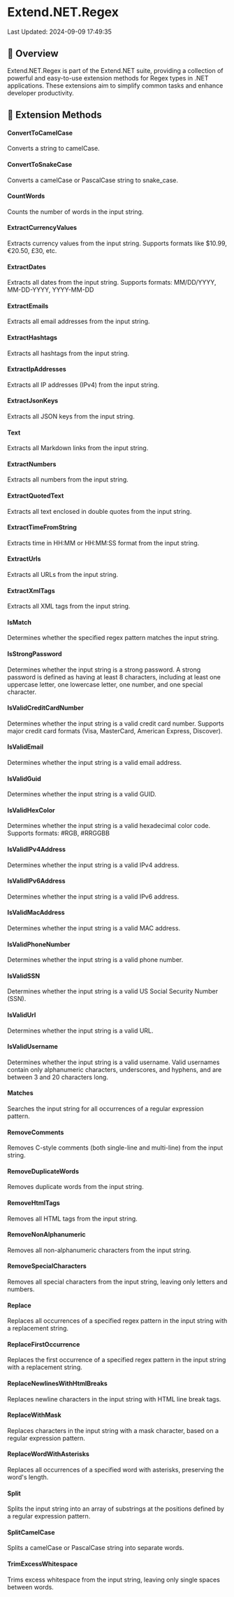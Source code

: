 # Extend.NET.Regex

Last Updated: 2024-09-09 17:49:35

## 📖 Overview

Extend.NET.Regex is part of the Extend.NET suite, providing a collection of powerful and easy-to-use extension methods for Regex types in .NET applications. These extensions aim to simplify common tasks and enhance developer productivity.



## 🧰 Extension Methods
#### ConvertToCamelCase

Converts a string to camelCase.
    

#### ConvertToSnakeCase

Converts a camelCase or PascalCase string to snake_case.
    

#### CountWords

Counts the number of words in the input string.
    

#### ExtractCurrencyValues

Extracts currency values from the input string.
    Supports formats like $10.99, €20.50, £30, etc.
    

#### ExtractDates

Extracts all dates from the input string.
    Supports formats: MM/DD/YYYY, MM-DD-YYYY, YYYY-MM-DD
    

#### ExtractEmails

Extracts all email addresses from the input string.
    

#### ExtractHashtags

Extracts all hashtags from the input string.
    

#### ExtractIpAddresses

Extracts all IP addresses (IPv4) from the input string.
    

#### ExtractJsonKeys

Extracts all JSON keys from the input string.
    

#### Text

Extracts all Markdown links from the input string.
    

#### ExtractNumbers

Extracts all numbers from the input string.
    

#### ExtractQuotedText

Extracts all text enclosed in double quotes from the input string.
    

#### ExtractTimeFromString

Extracts time in HH:MM or HH:MM:SS format from the input string.
    

#### ExtractUrls

Extracts all URLs from the input string.
    

#### ExtractXmlTags

Extracts all XML tags from the input string.
    

#### IsMatch

Determines whether the specified regex pattern matches the input string.
    

#### IsStrongPassword

Determines whether the input string is a strong password.
    A strong password is defined as having at least 8 characters, 
    including at least one uppercase letter, one lowercase letter, one number, and one special character.
    

#### IsValidCreditCardNumber

Determines whether the input string is a valid credit card number.
    Supports major credit card formats (Visa, MasterCard, American Express, Discover).
    

#### IsValidEmail

Determines whether the input string is a valid email address.
    

#### IsValidGuid

Determines whether the input string is a valid GUID.
    

#### IsValidHexColor

Determines whether the input string is a valid hexadecimal color code.
    Supports formats: #RGB, #RRGGBB
    

#### IsValidIPv4Address

Determines whether the input string is a valid IPv4 address.
    

#### IsValidIPv6Address

Determines whether the input string is a valid IPv6 address.
    

#### IsValidMacAddress

Determines whether the input string is a valid MAC address.
    

#### IsValidPhoneNumber

Determines whether the input string is a valid phone number.
    

#### IsValidSSN

Determines whether the input string is a valid US Social Security Number (SSN).
    

#### IsValidUrl

Determines whether the input string is a valid URL.
    

#### IsValidUsername

Determines whether the input string is a valid username.
    Valid usernames contain only alphanumeric characters, underscores, and hyphens,
    and are between 3 and 20 characters long.
    

#### Matches

Searches the input string for all occurrences of a regular expression pattern.
    

#### RemoveComments

Removes C-style comments (both single-line and multi-line) from the input string.
    

#### RemoveDuplicateWords

Removes duplicate words from the input string.
    

#### RemoveHtmlTags

Removes all HTML tags from the input string.
    

#### RemoveNonAlphanumeric

Removes all non-alphanumeric characters from the input string.
    

#### RemoveSpecialCharacters

Removes all special characters from the input string, leaving only letters and numbers.
    

#### Replace

Replaces all occurrences of a specified regex pattern in the input string with a replacement string.
    

#### ReplaceFirstOccurrence

Replaces the first occurrence of a specified regex pattern in the input string with a replacement string.
    

#### ReplaceNewlinesWithHtmlBreaks

Replaces newline characters in the input string with HTML line break tags.
    

#### ReplaceWithMask

Replaces characters in the input string with a mask character, based on a regular expression pattern.
    

#### ReplaceWordWithAsterisks

Replaces all occurrences of a specified word with asterisks, preserving the word's length.
    

#### Split

Splits the input string into an array of substrings at the positions defined by a regular expression pattern.
    

#### SplitCamelCase

Splits a camelCase or PascalCase string into separate words.
    

#### TrimExcessWhitespace

Trims excess whitespace from the input string, leaving only single spaces between words.
    



